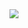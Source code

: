 <!-- 타이틀 -->
<img src="https://capsule-render.vercel.app/api?type=waving&color=timeGradient&height=300&section=header&text=JaeHye0k&fontSize=70&animation=fadeIn" />

